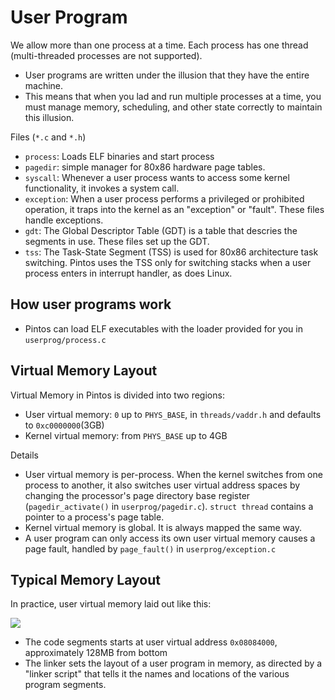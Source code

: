 # User Program
We allow more than one process at a time. Each process has one thread
(multi-threaded processes are not supported). 

* User programs are written under the illusion that they have the entire
  machine.
* This means that when you lad and run multiple processes at a time, you
  must manage memory, scheduling, and other state correctly to maintain
  this illusion.

Files (`*.c` and `*.h`)
* `process`: Loads ELF binaries and start process
* `pagedir`: simple manager for 80x86 hardware page tables.
* `syscall`: Whenever a user process wants to access some kernel
  functionality, it invokes a system call. 
* `exception`: When a user process performs a privileged or prohibited
  operation, it traps into the kernel as an "exception" or "fault". These
  files handle exceptions.
* `gdt`: The Global Descriptor Table (GDT) is a table that descries the
  segments in use. These files set up the GDT. 
* `tss`: The Task-State Segment (TSS) is used for 80x86 architecture task
  switching. Pintos uses the TSS only for switching stacks when a user
  process enters in interrupt handler, as does Linux.

## How user programs work
* Pintos can load ELF executables with the loader provided for you in
  `userprog/process.c`

## Virtual Memory Layout
Virtual Memory in Pintos is divided into two regions:

* User virtual memory: `0` up to `PHYS_BASE`, in `threads/vaddr.h` and
  defaults to `0xc0000000`(3GB)
* Kernel virtual memory: from `PHYS_BASE` up to 4GB

Details
* User virtual memory is per-process. When the kernel switches from one
  process to another, it also switches user virtual address spaces by
  changing the processor's page directory base register
  (`pagedir_activate()` in `userprog/pagedir.c`). `struct thread` contains
  a pointer to a process's page table.
* Kernel virtual memory is global. It is always mapped the same way.
* A user program can only access its own user virtual memory causes a page
  fault, handled by `page_fault()` in `userprog/exception.c`


## Typical Memory Layout
In practice, user virtual memory laid out like this:

![]('./figures/mem_layout.png')

* The code segments starts at user virtual address `0x08084000`,
  approximately 128MB from bottom
* The linker sets the layout of a user program in memory, as directed by a
  "linker script" that tells it the names and locations of the various
  program segments.
